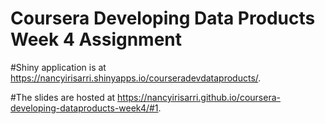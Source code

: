# Coursera Developing Data Products Week 4 Assignment
#Shiny application is at https://nancyirisarri.shinyapps.io/courseradevdataproducts/.

#The slides are hosted at https://nancyirisarri.github.io/coursera-developing-dataproducts-week4/#1.
